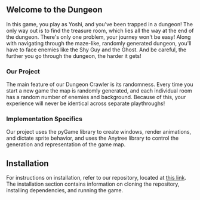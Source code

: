 ## Welcome to the Dungeon
In this game, you play as Yoshi, and you've been trapped in a dungeon! The only way out is to find the treasure room, which lies all the way at the end of the dungeon. There's only one problem, your journey won't be easy! Along with navigating through the maze-like, randomly generated dungeon, you'll have to face enemies like the Shy Guy and the Ghost. And be careful, the further you go through the dungeon, the harder it gets!

### Our Project
The main feature of our Dungeon Crawler is its randomness. Every time you start a new game the map is randomly generated, and each individual room has a random number of enemies and background. Because of this, your experience will never be identical across separate playthroughs! 

### Implementation Specifics
Our project uses the pyGame library to create windows, render animations, and dictate sprite behavior, and uses the Anytree library to control the generation and representation of the game map. 

## Installation
For instructions on installation, refer to our repository, located at [this link](https://github.com/olincollege/DungeonCrawler). The installation section contains information on cloning the repository, installing dependencies, and running the game.
